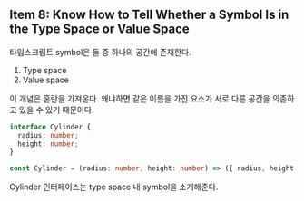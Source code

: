 ## Item 8: Know How to Tell Whether a Symbol Is in the Type Space or Value Space

타입스크립트 symbol은 둘 중 하나의 공간에 존재한다.

1. Type space
2. Value space

이 개념은 혼란을 가져온다. 왜냐하면 같은 이름을 가진 요소가 서로 다른 공간을 의존하고 있을 수 있기 때문이다.

```typescript
interface Cylinder {
  radius: number;
  height: number;
}

const Cylinder = (radius: number, height: number) => ({ radius, height });
```

Cylinder 인터페이스는 type space 내 symbol을 소개해준다.
